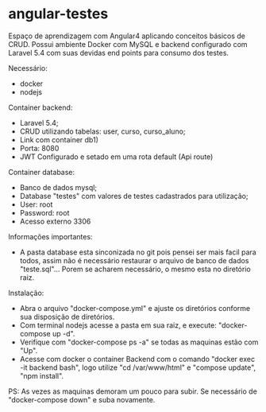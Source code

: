 # angular-testes
Espaço de aprendizagem com Angular4 aplicando conceitos básicos de CRUD. Possui ambiente Docker com MySQL e backend configurado com Laravel 5.4 com suas devidas end points para consumo dos testes.

Necessário:
- docker
- nodejs

Container backend:
- Laravel 5.4;
- CRUD utilizando tabelas: user, curso, curso_aluno;
- Link com container db1)
- Porta: 8080
- JWT Configurado e setado em uma rota default (Api route)

Container database:
- Banco de dados mysql;
- Database "testes" com valores de testes cadastrados para utilização;
- User: root
- Password: root
- Acesso externo 3306

Informações importantes:
- A pasta database esta sinconizada no git pois pensei ser mais facil para todos, assim não é necessário restaurar o arquivo de banco de dados "teste.sql"... Porem se acharem necessário, o mesmo esta no diretório raiz.

Instalação:
- Abra o arquivo "docker-compose.yml" e ajuste os diretórios conforme sua disposição de diretórios.
- Com terminal nodejs acesse a pasta em sua raiz, e execute: "docker-compose up -d".
- Verifique com "docker-compose ps -a" se todas as maquinas estão com "Up".
- Acesse com docker o container Backend com o comando "docker exec -it backend bash", logo utilize "cd /var/www/html" e "compose update", "npm install".

PS: As vezes as maquinas demoram um pouco para subir. Se necessário de "docker-compose down" e suba novamente.

